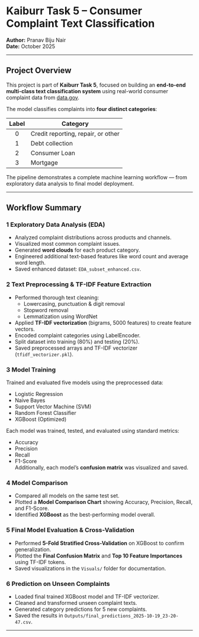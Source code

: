 #  Kaiburr Task 5 – Consumer Complaint Text Classification
**Author:** Pranav Biju Nair  
**Date:** October 2025  

---

##  Project Overview

This project is part of **Kaiburr Task 5**, focused on building an **end-to-end multi-class text classification system** using real-world consumer complaint data from [data.gov](https://catalog.data.gov/dataset).  

The model classifies complaints into **four distinct categories**:

| Label | Category |
|:------:|-----------|
| 0 | Credit reporting, repair, or other |
| 1 | Debt collection |
| 2 | Consumer Loan |
| 3 | Mortgage |

The pipeline demonstrates a complete machine learning workflow — from exploratory data analysis to final model deployment.

---

##  Workflow Summary

### **1️ Exploratory Data Analysis (EDA)**
- Analyzed complaint distributions across products and channels.
- Visualized most common complaint issues.
- Generated **word clouds** for each product category.
- Engineered additional text-based features like word count and average word length.
- Saved enhanced dataset: `EDA_subset_enhanced.csv`.

### **2️ Text Preprocessing & TF-IDF Feature Extraction**
- Performed thorough text cleaning:
  - Lowercasing, punctuation & digit removal
  - Stopword removal
  - Lemmatization using WordNet
- Applied **TF-IDF vectorization** (bigrams, 5000 features) to create feature vectors.
- Encoded complaint categories using LabelEncoder.
- Split dataset into training (80%) and testing (20%).
- Saved preprocessed arrays and TF-IDF vectorizer (`tfidf_vectorizer.pkl`).

### **3 Model Training**
Trained and evaluated five models using the preprocessed data:
-  Logistic Regression  
-  Naive Bayes  
-  Support Vector Machine (SVM)  
-  Random Forest Classifier  
-  XGBoost (Optimized)

Each model was trained, tested, and evaluated using standard metrics:
- Accuracy
- Precision
- Recall
- F1-Score  
Additionally, each model’s **confusion matrix** was visualized and saved.

### **4️ Model Comparison**
- Compared all models on the same test set.
- Plotted a **Model Comparison Chart** showing Accuracy, Precision, Recall, and F1-Score.
- Identified **XGBoost** as the best-performing model overall.

### **5️ Final Model Evaluation & Cross-Validation**
- Performed **5-Fold Stratified Cross-Validation** on XGBoost to confirm generalization.
- Plotted the **Final Confusion Matrix** and **Top 10 Feature Importances** using TF-IDF tokens.
- Saved visualizations in the `Visuals/` folder for documentation.

### **6️ Prediction on Unseen Complaints**
- Loaded final trained XGBoost model and TF-IDF vectorizer.
- Cleaned and transformed unseen complaint texts.
- Generated category predictions for 5 new complaints.
- Saved the results in `Outputs/final_predictions_2025-10-19_23-20-47.csv`.

---



